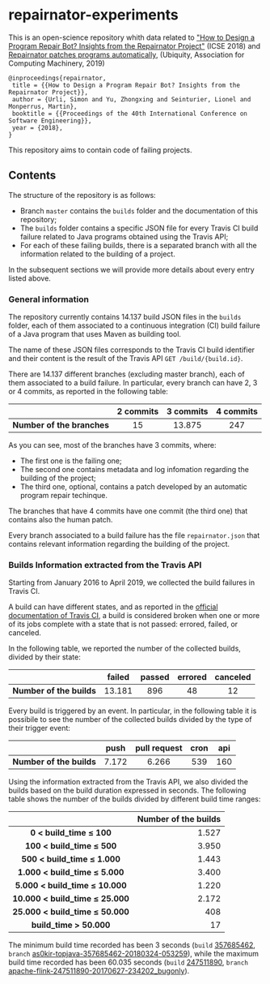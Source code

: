 # repairnator-experiments

This is an open-science repository whith data related to ["How to Design a Program Repair Bot? Insights from the Repairnator Project"](https://hal.inria.fr/hal-01691496/document) (ICSE 2018) and [Repairnator patches programs automatically](https://ubiquity.acm.org/article.cfm?id=3349589), (Ubiquity, Association for Computing Machinery, 2019)

```
@inproceedings{repairnator,
 title = {{How to Design a Program Repair Bot? Insights from the Repairnator Project}},
 author = {Urli, Simon and Yu, Zhongxing and Seinturier, Lionel and Monperrus, Martin},
 booktitle = {{Proceedings of the 40th International Conference on Software Engineering}},
 year = {2018},
}
```

This repository aims to contain code of failing projects.

## Contents
The structure of the repository is as follows:
* Branch `master` contains the `builds` folder and the documentation of this repository;
* The `builds` folder contains a specific JSON file for every Travis CI build failure related to Java programs obtained using the Travis API;
* For each of these failing builds, there is a separated branch with all the information related to the building of a project.

In the subsequent sections we will provide more details about every entry listed above.

### General information
The repository currently contains 14.137 build JSON files in the `builds` folder, each of them associated to a continuous integration (CI) build failure of a Java program that uses Maven as building tool.

The name of these JSON files corresponds to the Travis CI build identifier and their content is the result of the Travis API ```GET /build/{build.id}```.

There are 14.137 different branches (excluding master branch), each of them associated to a build failure. In particular, every branch can have 2, 3 or 4 commits, as reported in the following table:

|                            | 2 commits   | 3 commits   | 4 commits   |
|----------------------------|:-----------:|:-----------:|:-----------:|
| **Number of the branches** | 15          | 13.875      | 247         |

As you can see, most of the branches have 3 commits, where:
* The first one is the failing one;
* The second one contains metadata and log infomation regarding the building of the project;
* The third one, optional, contains a patch developed by an automatic program repair techinque.

The branches that have 4 commits have one commit (the third one) that contains also the human patch.

Every branch associated to a build failure has the file `repairnator.json` that contains relevant information regarding the building of the project.

### Builds Information extracted from the Travis API

Starting from January 2016 to April 2019, we collected the build failures in Travis CI.

A build can have different states, and as reported in the [official documentation of Travis CI](https://docs.travis-ci.com/user/for-beginners/#breaking-the-build), a build is considered broken when one or more of its jobs complete with a state that is not passed: errored, failed, or canceled.

In the following table, we reported the number of the collected builds, divided by their state:

|                            | failed      | passed      | errored     | canceled
|----------------------------|:-----------:|:-----------:|:-----------:|:--------:
| **Number of the builds**   | 13.181      | 896         | 48          | 12

Every build is triggered by an event. In particular, in the following table it is possibile to see the number of the collected builds divided by the type of their trigger event:

|                            | push        | pull request  | cron        | api
|----------------------------|:-----------:|:-------------:|:-----------:|:--------:
| **Number of the builds**   | 7.172       | 6.266         | 539         | 160

Using the information extracted from the Travis API, we also divided the builds based on the build duration expressed in seconds. The following table shows the number of the builds divided by different build time ranges:

|                                            | Number of the builds   |
|:------------------------------------------:|-----------------------:|
| **0 &lt; build_time &le; 100**             |                 1.527  |
| **100 &lt; build_time &le; 500**           |                 3.950  |
| **500 &lt; build_time &le; 1.000**          |                1.443  |
| **1.000 &lt; build_time &le; 5.000**         |               3.400  |
| **5.000 &lt; build_time &le; 10.000**        |               1.220  |
| **10.000 &lt; build_time &le; 25.000**       |               2.172  |
| **25.000 &lt; build_time &le; 50.000**      |                  408  |
| **build_time &gt; 50.000**                  |                   17  |

The minimum build time recorded has been 3 seconds (`build` [357685462](https://github.com/repairnator/repairnator-experiments/blob/master/builds/357685462.json), `branch` [as0kir-topjava-357685462-20180324-053259](https://github.com/repairnator/repairnator-experiments/tree/as0kir-topjava-357685462-20180324-053259)), while the maximum build time recorded has been 60.035 seconds (`build` [247511890](https://github.com/repairnator/repairnator-experiments/blob/master/builds/247511890.json), `branch` [apache-flink-247511890-20170627-234202_bugonly](https://github.com/repairnator/repairnator-experiments/tree/apache-flink-247511890-20170627-234202_bugonly)).
